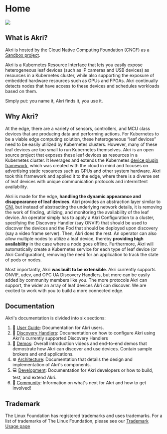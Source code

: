 # Home

![](../art/logo-horizontal/akri-logo-horizontal-light.png)

## What is Akri?
Akri is hosted by the Cloud Native Computing Foundation (CNCF) as a [Sandbox project](https://www.cncf.io/sandbox-projects/).

Akri is a Kubernetes Resource Interface that lets you easily expose heterogeneous leaf devices (such as IP cameras and
USB devices) as resources in a Kubernetes cluster, while also supporting the exposure of embedded hardware resources
such as GPUs and FPGAs. Akri continually detects nodes that have access to these devices and schedules workloads based
on them.

Simply put: you name it, Akri finds it, you use it.

## Why Akri?

At the edge, there are a variety of sensors, controllers, and MCU class devices that are producing data and performing
actions. For Kubernetes to be a viable edge computing solution, these heterogeneous “leaf devices” need to be easily
utilized by Kubernetes clusters. However, many of these leaf devices are too small to run Kubernetes themselves. Akri is
an open source project that exposes these leaf devices as resources in a Kubernetes cluster. It leverages and extends
the Kubernetes [device plugin
framework](https://kubernetes.io/docs/concepts/extend-kubernetes/compute-storage-net/device-plugins/), which was created
with the cloud in mind and focuses on advertising static resources such as GPUs and other system hardware. Akri took
this framework and applied it to the edge, where there is a diverse set of leaf devices with unique communication
protocols and intermittent availability.

Akri is made for the edge, **handling the dynamic appearance and disappearance of leaf devices**. Akri provides an
abstraction layer similar to [CNI](https://github.com/containernetworking/cni), but instead of abstracting the
underlying network details, it is removing the work of finding, utilizing, and monitoring the availability of the leaf
device. An operator simply has to apply a Akri Configuration to a cluster, specifying the Discovery Handler (say ONVIF)
that should be used to discover the devices and the Pod that should be deployed upon discovery (say a video frame
server). Then, Akri does the rest. An operator can also allow multiple nodes to utilize a leaf device, thereby
**providing high availability** in the case where a node goes offline. Furthermore, Akri will automatically create a
Kubernetes service for each type of leaf device (or Akri Configuration), removing the need for an application to track
the state of pods or nodes.

Most importantly, Akri **was built to be extensible**. Akri currently supports ONVIF, udev, and OPC UA Discovery
Handlers, but more can be easily added by community members like you. The more protocols Akri can support, the wider an
array of leaf devices Akri can discover. We are excited to work with you to build a more connected edge.

## Documentation
Akri's documentation is divided into six sections:

1. 📘 [User Guide](./user-guide/getting-started.md): Documentation for Akri users.
1. 🔎 [Discovery Handlers](./discovery-handlers/onvif.md): Documentation on how to configure Akri using Akri's currently supported Discovery Handlers
1. 🚀 [Demos](./demos/video-links.md): Overall introduction videos and end-to-end demos that demostrate how Akri can discover and use devices. Contain sample brokers and end applications.
1. ⚙️ [Architecture](./architecture/architecture-overview.md): Documentation that details the design and implementation of Akri's components.
1. 💻 [Development](./development/development.md): Documentation for Akri developers or how to build, test, and extend Akri.
1. 🎉 [Community](./community/roadmap.md): Information on what's next for Akri and how to get involved! 

## Trademark

The Linux Foundation has registered trademarks and uses trademarks. For a list of trademarks of The Linux Foundation, please see our [Trademark Usage page](https://www.linuxfoundation.org/legal/trademark-usage)